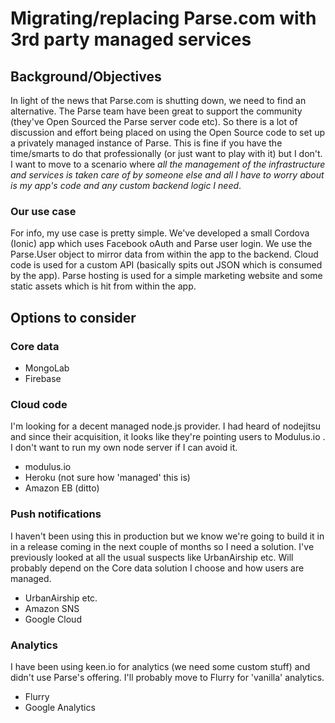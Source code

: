 # Migrating/replacing Parse.com with 3rd party managed services

## Background/Objectives
In light of the news that Parse.com is shutting down, we need to find an alternative. The Parse team have been great to support the community (they've Open Sourced the Parse server code etc). So there is a lot of discussion and effort being placed on using the Open Source code to set up a privately managed instance of Parse. This is fine if you have the time/smarts to do that professionally (or just want to play with it) but I don't. I want to move to a scenario where _all the management of the infrastructure and services is taken care of by someone else and all I have to worry about is my app's code and any custom backend logic I need_.
### Our use case
For info, my use case is pretty simple. We've developed a small Cordova (Ionic) app which uses Facebook oAuth and Parse user login. We use the Parse.User object to mirror data from within the app to the backend. Cloud code is used for a custom API (basically spits out JSON which is consumed by the app). Parse hosting is used for a simple marketing website and some static assets which is hit from within the app.

## Options to consider
### Core data
- MongoLab
- Firebase

### Cloud code
I'm looking for a decent managed node.js provider. I had heard of nodejitsu and since their acquisition, it looks like they're pointing users to Modulus.io . I don't want to run my own node server if I can avoid it.
- modulus.io
- Heroku (not sure how 'managed' this is)
- Amazon EB (ditto)

### Push notifications
I haven't been using this in production but we know we're going to build it in in a release coming in the next couple of months so I need a solution. I've previously looked at all the usual suspects like UrbanAirship etc. Will probably depend on the Core data solution I choose and how users are managed.
- UrbanAirship etc.
- Amazon SNS
- Google Cloud

### Analytics
I have been using keen.io for analytics (we need some custom stuff) and didn't use Parse's offering. I'll probably move to Flurry for 'vanilla' analytics.
- Flurry
- Google Analytics
